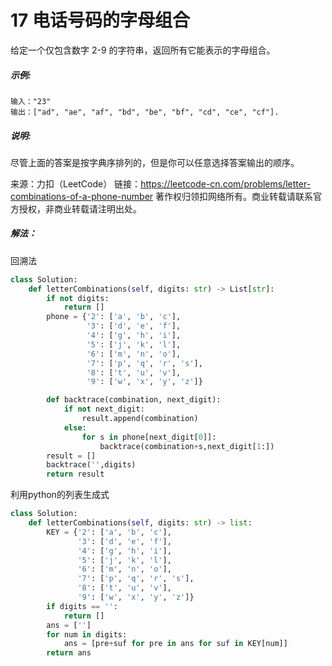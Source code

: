 # 17 电话号码的字母组合

给定一个仅包含数字 2-9 的字符串，返回所有它能表示的字母组合。

##### 示例:

```
输入："23"
输出：["ad", "ae", "af", "bd", "be", "bf", "cd", "ce", "cf"].
```

##### 说明:

尽管上面的答案是按字典序排列的，但是你可以任意选择答案输出的顺序。

来源：力扣（LeetCode）
链接：https://leetcode-cn.com/problems/letter-combinations-of-a-phone-number
著作权归领扣网络所有。商业转载请联系官方授权，非商业转载请注明出处。

##### 解法：

回溯法

```python
class Solution:
    def letterCombinations(self, digits: str) -> List[str]:
        if not digits:
            return []
        phone = {'2': ['a', 'b', 'c'],
                 '3': ['d', 'e', 'f'],
                 '4': ['g', 'h', 'i'],
                 '5': ['j', 'k', 'l'],
                 '6': ['m', 'n', 'o'],
                 '7': ['p', 'q', 'r', 's'],
                 '8': ['t', 'u', 'v'],
                 '9': ['w', 'x', 'y', 'z']}

        def backtrace(combination, next_digit):
            if not next_digit:
                result.append(combination)
            else:
                for s in phone[next_digit[0]]:
                    backtrace(combination+s,next_digit[1:])
        result = []
        backtrace('',digits)
        return result
```

利用python的列表生成式

```python
class Solution:
    def letterCombinations(self, digits: str) -> list:
        KEY = {'2': ['a', 'b', 'c'],
               '3': ['d', 'e', 'f'],
               '4': ['g', 'h', 'i'],
               '5': ['j', 'k', 'l'],
               '6': ['m', 'n', 'o'],
               '7': ['p', 'q', 'r', 's'],
               '8': ['t', 'u', 'v'],
               '9': ['w', 'x', 'y', 'z']}
        if digits == '':
            return []
        ans = ['']
        for num in digits:
            ans = [pre+suf for pre in ans for suf in KEY[num]]
        return ans
```

